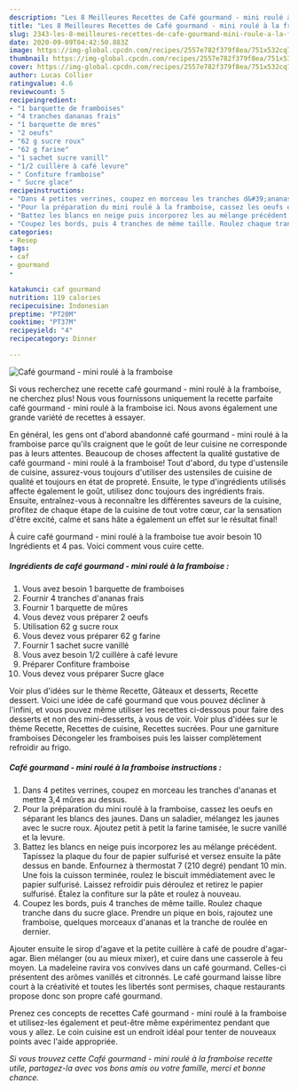 ```yaml
---
description: "Les 8 Meilleures Recettes de Café gourmand - mini roulé à la framboise"
title: "Les 8 Meilleures Recettes de Café gourmand - mini roulé à la framboise"
slug: 2343-les-8-meilleures-recettes-de-cafe-gourmand-mini-roule-a-la-framboise
date: 2020-09-09T04:42:50.883Z
image: https://img-global.cpcdn.com/recipes/2557e782f379f8ea/751x532cq70/cafe-gourmand-mini-roule-a-la-framboise-photo-principale-de-la-recette.jpg
thumbnail: https://img-global.cpcdn.com/recipes/2557e782f379f8ea/751x532cq70/cafe-gourmand-mini-roule-a-la-framboise-photo-principale-de-la-recette.jpg
cover: https://img-global.cpcdn.com/recipes/2557e782f379f8ea/751x532cq70/cafe-gourmand-mini-roule-a-la-framboise-photo-principale-de-la-recette.jpg
author: Lucas Collier
ratingvalue: 4.6
reviewcount: 5
recipeingredient:
- "1 barquette de framboises"
- "4 tranches dananas frais"
- "1 barquette de mres"
- "2 oeufs"
- "62 g sucre roux"
- "62 g farine"
- "1 sachet sucre vanill"
- "1/2 cuillère à café levure"
- " Confiture framboise"
- " Sucre glace"
recipeinstructions:
- "Dans 4 petites verrines, coupez en morceau les tranches d&#39;ananas et mettre 3,4 mûres au dessus."
- "Pour la préparation du mini roulé à la framboise, cassez les oeufs en séparant les blancs des jaunes. Dans un saladier, mélangez les jaunes avec le sucre roux. Ajoutez petit à petit la farine tamisée, le sucre vanillé et la levure."
- "Battez les blancs en neige puis incorporez les au mélange précédent. Tapissez la plaque du four de papier sulfurisé et versez ensuite la pâte dessus en bande. Enfournez à thermostat 7 (210 degré) pendant 10 min. Une fois la cuisson terminée, roulez le biscuit immédiatement avec le papier sulfurisé. Laissez refroidir puis déroulez et retirez le papier sulfurisé. Étalez la confiture sur la pâte et roulez à nouveau."
- "Coupez les bords, puis 4 tranches de même taille. Roulez chaque tranche dans du sucre glace. Prendre un pique en bois, rajoutez une framboise, quelques morceaux d&#39;ananas et la tranche de roulée en dernier."
categories:
- Resep
tags:
- caf
- gourmand
- 

katakunci: caf gourmand  
nutrition: 119 calories
recipecuisine: Indonesian
preptime: "PT20M"
cooktime: "PT37M"
recipeyield: "4"
recipecategory: Dinner

---
```



![Café gourmand - mini roulé à la framboise](https://img-global.cpcdn.com/recipes/2557e782f379f8ea/751x532cq70/cafe-gourmand-mini-roule-a-la-framboise-photo-principale-de-la-recette.jpg)

Si vous recherchez une recette café gourmand - mini roulé à la framboise, ne cherchez plus! Nous vous fournissons uniquement la recette parfaite café gourmand - mini roulé à la framboise ici. Nous avons également une grande variété de recettes à essayer.

En général, les gens ont d'abord abandonné café gourmand - mini roulé à la framboise parce qu'ils craignent que le goût de leur cuisine ne corresponde pas à leurs attentes. Beaucoup de choses affectent la qualité gustative de café gourmand - mini roulé à la framboise! Tout d'abord, du type d'ustensile de cuisine, assurez-vous toujours d'utiliser des ustensiles de cuisine de qualité et toujours en état de propreté. Ensuite, le type d'ingrédients utilisés affecte également le goût, utilisez donc toujours des ingrédients frais. Ensuite, entraînez-vous à reconnaître les différentes saveurs de la cuisine, profitez de chaque étape de la cuisine de tout votre cœur, car la sensation d'être excité, calme et sans hâte a également un effet sur le résultat final!

<!--inarticleads1-->

À cuire café gourmand - mini roulé à la framboise tue avoir besoin 10 Ingrédients et 4 pas. Voici comment vous cuire cette.

##### Ingrédients de café gourmand - mini roulé à la framboise :

1. Vous avez besoin 1 barquette de framboises
1. Fournir 4 tranches d&#39;ananas frais
1. Fournir 1 barquette de mûres
1. Vous devez vous préparer 2 oeufs
1. Utilisation 62 g sucre roux
1. Vous devez vous préparer 62 g farine
1. Fournir 1 sachet sucre vanillé
1. Vous avez besoin 1/2 cuillère à café levure
1. Préparer  Confiture framboise
1. Vous devez vous préparer  Sucre glace


Voir plus d&#39;idées sur le thème Recette, Gâteaux et desserts, Recette dessert. Voici une idée de café gourmand que vous pouvez décliner à l&#39;infini, et vous pouvez même utiliser les recettes ci-dessous pour faire des desserts et non des mini-desserts, à vous de voir. Voir plus d&#39;idées sur le thème Recette, Recettes de cuisine, Recettes sucrées. Pour une garniture framboises Décongeler les framboises puis les laisser complètement refroidir au frigo. 

<!--inarticleads2-->

##### Café gourmand - mini roulé à la framboise instructions :

1. Dans 4 petites verrines, coupez en morceau les tranches d&#39;ananas et mettre 3,4 mûres au dessus.
1. Pour la préparation du mini roulé à la framboise, cassez les oeufs en séparant les blancs des jaunes. Dans un saladier, mélangez les jaunes avec le sucre roux. Ajoutez petit à petit la farine tamisée, le sucre vanillé et la levure.
1. Battez les blancs en neige puis incorporez les au mélange précédent. Tapissez la plaque du four de papier sulfurisé et versez ensuite la pâte dessus en bande. Enfournez à thermostat 7 (210 degré) pendant 10 min. Une fois la cuisson terminée, roulez le biscuit immédiatement avec le papier sulfurisé. Laissez refroidir puis déroulez et retirez le papier sulfurisé. Étalez la confiture sur la pâte et roulez à nouveau.
1. Coupez les bords, puis 4 tranches de même taille. Roulez chaque tranche dans du sucre glace. Prendre un pique en bois, rajoutez une framboise, quelques morceaux d&#39;ananas et la tranche de roulée en dernier.


Ajouter ensuite le sirop d&#39;agave et la petite cuillère à café de poudre d&#39;agar-agar. Bien mélanger (ou au mieux mixer), et cuire dans une casserole à feu moyen. La madeleine ravira vos convives dans un café gourmand. Celles-ci présentent des arômes vanillés et citronnés. Le café gourmand laisse libre court à la créativité et toutes les libertés sont permises, chaque restaurants propose donc son propre café gourmand. 

<!--inarticleads1-->

<p>
Prenez ces concepts de recettes Café gourmand - mini roulé à la framboise et utilisez-les également et peut-être même expérimentez pendant que vous y allez. Le coin cuisine est un endroit idéal pour tenter de nouveaux points avec l'aide appropriée.
</p>

<p>
<i>Si vous trouvez cette Café gourmand - mini roulé à la framboise recette utile, partagez-la avec vos bons amis ou votre famille, merci et bonne chance.</i>
</p>
